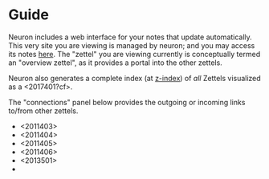 # Guide

Neuron includes a web interface for your notes that update automatically. This very site you are viewing is managed by neuron; and you may access its notes [here](https://github.com/srid/neuron/tree/master/guide). The "zettel" you are viewing currently is conceptually termed an "overview zettel", as it provides a portal into the other zettels. 

Neuron also generates a complete index (at [z-index](z-index.html)) of *all* Zettels visualized as a <2017401?cf>.

The "connections" panel below provides the outgoing or incoming links to/from other zettels.

- <2011403>
- <2011404>
- <2011405>
- <2011406>
- <2013501>
- <cc1f7ecf>

